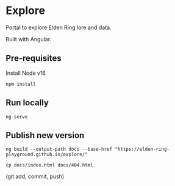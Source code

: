 # Explore

Portal to explore Elden Ring lore and data.

Built with Angular.

## Pre-requisites

Install Node v16

`npm install`

## Run locally

`ng serve`

## Publish new version

`ng build --output-path docs --base-href "https://elden-ring-playground.github.io/explore/"`

`cp docs/index.html docs/404.html`

(git add, commit, push)
